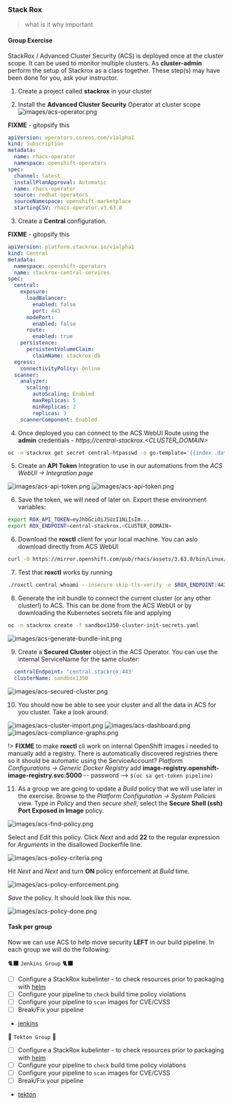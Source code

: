 
### Stack Rox
> what is it why important


#### Group Exercise

StackRox / Advanced Cluster Security (ACS) is deployed once at the cluster scope. It can be used to monitor multiple clusters. As **cluster-admin** perform the setup of Stackrox as a class together. These step(s) may have been done for you, ask your instructor.

1. Create a project called **stackrox** in your cluster

2. Install the **Advanced Cluster Security** Operator at cluster scope
![images/acs-operator.png](images/acs-operator.png)

**FIXME** - gitopsify this

```yaml
apiVersion: operators.coreos.com/v1alpha1
kind: Subscription
metadata:
  name: rhacs-operator
  namespace: openshift-operators
spec:
  channel: latest
  installPlanApproval: Automatic
  name: rhacs-operator
  source: redhat-operators
  sourceNamespace: openshift-marketplace
  startingCSV: rhacs-operator.v3.63.0
```

3. Create a **Central** configuration.

**FIXME** - gitopsify this

```yaml
apiVersion: platform.stackrox.io/v1alpha1
kind: Central
metadata:
  namespace: openshift-operators
  name: stackrox-central-services
spec:
  central:
    exposure:
      loadBalancer:
        enabled: false
        port: 443
      nodePort:
        enabled: false
      route:
        enabled: true
    persistence:
      persistentVolumeClaim:
        claimName: stackrox-db
  egress:
    connectivityPolicy: Online
  scanner:
    analyzer:
      scaling:
        autoScaling: Enabled
        maxReplicas: 5
        minReplicas: 2
        replicas: 3
    scannerComponent: Enabled
```

4. Once deployed you can connect to the ACS WebUI Route using the **admin** credentials - *https://central-stackrox.<CLUSTER_DOMAIN>*

```bash
oc -n stackrox get secret central-htpasswd -o go-template='{{index .data "password" | base64decode}}'
```

5. Create an **API Token** Integration to use in our automations from the *ACS WebUI -> Integration page*

![images/acs-api-token.png](images/acs-api-token2.png)
![images/acs-api-token.png](images/acs-api-token.png)

6. Save the token, we will need of later on. Export these environment variables:

```bash
export ROX_API_TOKEN=eyJhbGciOiJSUzI1NiIsIm...
export ROX_ENDPOINT=central-stackrox.<CLUSTER_DOMAIN>
```

6. Download the **roxctl** client for your local machine. You can aslo download directly from ACS WebUI

```bash
curl -O https://mirror.openshift.com/pub/rhacs/assets/3.63.0/bin/Linux/roxctl && chmod 755 ./roxctl
```

7. Test that **roxctl** works by running

```bash
./roxctl central whoami --insecure-skip-tls-verify -e $ROX_ENDPOINT:443
```

8. Generate the init bundle to connect the current cluster (or any other cluster!) to ACS. This can be done from the ACS WebUI or by downloading the Kubernetes secrets file and applying

```bash
oc -n stackrox create -f sandbox1350-cluster-init-secrets.yaml
```

![images/acs-generate-bundle-init.png](images/acs-generate-bundle-init.png)

9. Create a **Secured Cluster** object in the ACS Operator. You can use the internal ServiceName for the same cluster:

```yaml
  centralEndpoint: 'central.stackrox:443'
  clusterName: sandbox1350
```

![images/acs-secured-cluster.png](images/acs-secured-cluster.png)

10. You should now be able to see your cluster and all the data in ACS for you cluster. Take a look around.

![images/acs-cluster-import.png](images/acs-cluster-import.png)
![images/acs-dashboard.png](images/acs-dashboard.png)
![images/acs-compliance-graphs.png](images/acs-compliance-graphs.png)

!> **FIXME** to make **roxctl** cli work on internal OpenShift images i needed to manually add a registry. There is automatically discovered registries there so it should be automatic using the ServiceAccount? *Platform Configurations -> Generic Docker Registry* add **image-registry.openshift-image-registry.svc:5000** -- password --> `$(oc sa get-token pipeline)`

11. As a group we are going to update a *Build* policy that we will use later in the exercise. Browse to the *Platform Configuration -> System Policies* view. Type in *Policy* and then *secure shell*, select the **Secure Shell (ssh) Port Exposed in Image** policy.

![images/acs-find-policy.png](images/acs-find-policy.png)

Select and *Edit* this policy. Click *Next* and add **22** to the regular expression for *Arguments* in the disallowed Dockerfile line.

![images/acs-policy-criteria.png](images/acs-policy-criteria.png)

Hit *Next* and *Next* and turn **ON** policy enforcement at *Build* time.

![images/acs-policy-enforcement.png](images/acs-policy-enforcement.png)

*Save* the policy. It should look like this now.

![images/acs-policy-done.png](images/acs-policy-done.png)

#### Task per group

Now we can use ACS to help move security **LEFT** in our build pipeline. In each group we will do the following:

🐈‍⬛ `Jenkins Group` 🐈‍⬛

- [ ] Configure a StackRox kubelinter - to check resources prior to packaging with [helm](https://hub.tekton.dev/tekton/task/kube-linter)
- [ ] Configure your pipeline to `check` build time policy violations
- [ ] Configure your pipeline to `scan` images for CVE/CVSS
- [ ] Break/Fix your pipeline
- [jenkins](3-revenge-of-the-automated-testing/6a-jenkins.md)

🐅 `Tekton Group` 🐅

- [ ] Configure a StackRox kubelinter - to check resources prior to packaging with [helm](https://hub.tekton.dev/tekton/task/kube-linter)
- [ ] Configure your pipeline to `check` build time policy violations
- [ ] Configure your pipeline to `scan` images for CVE/CVSS
- [ ] Break/Fix your pipeline
- [tekton](3-revenge-of-the-automated-testing/6b-tekton.md)
